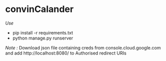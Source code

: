 # convinCalander

*Use*
- pip install -r requirements.txt
- python manage.py runserver

*Note :* Download json file containing creds from console.cloud.google.com and add http://localhost:8080/ to  Authorised redirect URIs

